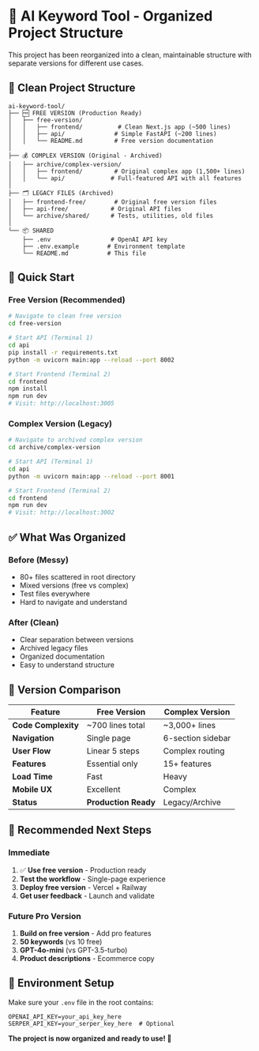 # 🎯 AI Keyword Tool - Organized Project Structure

This project has been reorganized into a clean, maintainable structure with separate versions for different use cases.

## 📁 **Clean Project Structure**

```
ai-keyword-tool/
├── 🆓 FREE VERSION (Production Ready)
│   ├── free-version/
│   │   ├── frontend/          # Clean Next.js app (~500 lines)
│   │   ├── api/              # Simple FastAPI (~200 lines)
│   │   └── README.md         # Free version documentation
│   
├── 💰 COMPLEX VERSION (Original - Archived)
│   ├── archive/complex-version/
│   │   ├── frontend/         # Original complex app (1,500+ lines)
│   │   └── api/             # Full-featured API with all features
│   
├── 🗂️ LEGACY FILES (Archived)
│   ├── frontend-free/        # Original free version files
│   ├── api-free/            # Original API files
│   └── archive/shared/      # Tests, utilities, old files
│   
└── 📦 SHARED
    ├── .env                 # OpenAI API key
    ├── .env.example        # Environment template
    └── README.md           # This file
```

## 🚀 **Quick Start**

### **Free Version (Recommended)**
```bash
# Navigate to clean free version
cd free-version

# Start API (Terminal 1)
cd api
pip install -r requirements.txt
python -m uvicorn main:app --reload --port 8002

# Start Frontend (Terminal 2)
cd frontend  
npm install
npm run dev
# Visit: http://localhost:3005
```

### **Complex Version (Legacy)**
```bash
# Navigate to archived complex version
cd archive/complex-version

# Start API (Terminal 1)
cd api
python -m uvicorn main:app --reload --port 8001

# Start Frontend (Terminal 2) 
cd frontend
npm run dev
# Visit: http://localhost:3002
```

## ✅ **What Was Organized**

### **Before (Messy)**
- 80+ files scattered in root directory
- Mixed versions (free vs complex)
- Test files everywhere
- Hard to navigate and understand

### **After (Clean)**
- Clear separation between versions
- Archived legacy files
- Organized documentation
- Easy to understand structure

## 🎯 **Version Comparison**

| Feature | Free Version | Complex Version |
|---------|-------------|-----------------|
| **Code Complexity** | ~700 lines total | ~3,000+ lines |
| **Navigation** | Single page | 6-section sidebar |
| **User Flow** | Linear 5 steps | Complex routing |
| **Features** | Essential only | 15+ features |
| **Load Time** | Fast | Heavy |
| **Mobile UX** | Excellent | Complex |
| **Status** | **Production Ready** | Legacy/Archive |

## 🎯 **Recommended Next Steps**

### **Immediate**
1. ✅ **Use free version** - Production ready
2. **Test the workflow** - Single-page experience  
3. **Deploy free version** - Vercel + Railway
4. **Get user feedback** - Launch and validate

### **Future Pro Version**
1. **Build on free version** - Add pro features
2. **50 keywords** (vs 10 free)
3. **GPT-4o-mini** (vs GPT-3.5-turbo)
4. **Product descriptions** - Ecommerce copy

## 🔧 **Environment Setup**

Make sure your `.env` file in the root contains:
```env
OPENAI_API_KEY=your_api_key_here
SERPER_API_KEY=your_serper_key_here  # Optional
```

**The project is now organized and ready to use! 🚀**